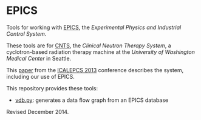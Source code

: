 EPICS
=====

Tools for working with [EPICS](http://www.aps.anl.gov/epics/), the
*Experimental Physics and Industrial Control System*.

These tools are for [CNTS](http://staff.washington.edu/jon/cnts/), the
*Clinical Neutron Therapy System*, a cyclotron-based radiation therapy
machine at the *University of Washington Medical Center* in Seattle.

This
[paper](http://accelconf.web.cern.ch/AccelConf/ICALEPCS2013/papers/tucoca05.pdf)
from the [ICALEPCS 2013](http://www.icalepcs2013.org/) conference
describes the system, including our use of EPICS.

This repository provides these tools:
 
- [vdb.py](doc/vdb.md): generates a data flow graph from an EPICS database


Revised December 2014.
